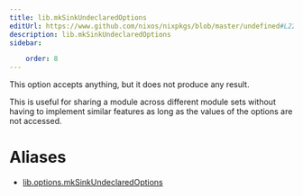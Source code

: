 ```yaml
---
title: lib.mkSinkUndeclaredOptions
editUrl: https://www.github.com/nixos/nixpkgs/blob/master/undefined#L221C29
description: lib.mkSinkUndeclaredOptions
sidebar:

    order: 8
---
```


This option accepts anything, but it does not produce any result.

This is useful for sharing a module across different module sets
without having to implement similar features as long as the
values of the options are not accessed.


# Aliases

- [lib.options.mkSinkUndeclaredOptions](/nix-doc-comments/reference/lib/options/lib-options-mksinkundeclaredoptions)


